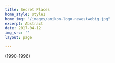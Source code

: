 ```yaml
---
title: Secret Places
home_style: style1
home_img: "/images/anikon-logo-newestwebig.jpg"
excerpt: Abstract
date: 2017-04-12
img_src: ''
layout: page

---
```

(1990-1996)

